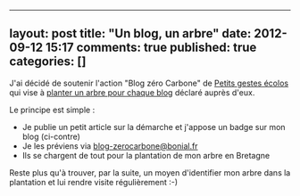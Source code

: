﻿
---
layout: post
title: "Un blog, un arbre"
date: 2012-09-12 15:17
comments: true
published: true
categories: []
---

J'ai décidé de soutenir l'action "Blog zéro Carbone" de [Petits gestes écolos](http://www.bonial.fr/) qui vise
à [planter un arbre pour chaque blog](http://www.bonial.fr/environnement/blog-neutre-en-carbone/un-blog-un-arbre-principe/)
déclaré auprès d'eux.

Le principe est simple :

- Je publie un petit article sur la démarche et j'appose un badge sur mon blog (ci-contre)
- Je les préviens via blog-zerocarbone@bonial.fr
- Ils se chargent de tout pour la plantation de mon arbre en Bretagne

Reste plus qu'à trouver, par la suite, un moyen d'identifier mon arbre dans la plantation et lui rendre visite régulièrement :-)
